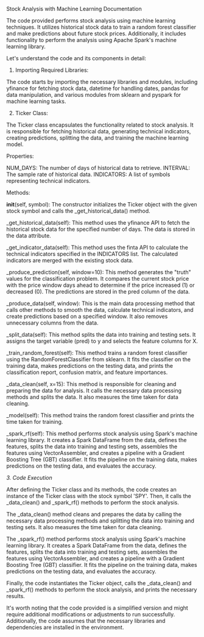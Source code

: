 Stock Analysis with Machine Learning Documentation

The code provided performs stock analysis using machine learning techniques. It utilizes historical stock data to train a random forest classifier and make predictions about future stock prices. Additionally, it includes functionality to perform the analysis using Apache Spark's machine learning library.

Let's understand the code and its components in detail:

1. Importing Required Libraries:

The code starts by importing the necessary libraries and modules, including yfinance for fetching stock data, datetime for handling dates, pandas for data manipulation, and various modules from sklearn and pyspark for machine learning tasks.

2. Ticker Class:

The Ticker class encapsulates the functionality related to stock analysis. It is responsible for fetching historical data, generating technical indicators, creating predictions, splitting the data, and training the machine learning model.

Properties:

   NUM_DAYS: The number of days of historical data to retrieve.
   INTERVAL: The sample rate of historical data.
   INDICATORS: A list of symbols representing technical indicators.
   
   
Methods:

   __init__(self, symbol): The constructor initializes the Ticker object with the given stock symbol and calls the _get_historical_data() method.

   _get_historical_data(self): This method uses the yfinance API to fetch the historical stock data for the specified number of days. The data is stored in the data attribute.

   _get_indicator_data(self): This method uses the finta API to calculate the technical indicators specified in the INDICATORS list. The calculated indicators are merged    with the existing stock data.

   _produce_prediction(self, window=10): This method generates the "truth" values for the classification problem. It compares the current stock price with the price  window days ahead to determine if the price increased (1) or decreased (0). The predictions are stored in the pred column of the data.

_produce_data(self, window): This is the main data processing method that calls other methods to smooth the data, calculate technical indicators, and create predictions based on a specified window. It also removes unnecessary columns from the data.

_split_data(self): This method splits the data into training and testing sets. It assigns the target variable (pred) to y and selects the feature columns for X.

_train_random_forest(self): This method trains a random forest classifier using the RandomForestClassifier from sklearn. It fits the classifier on the training data, makes predictions on the testing data, and prints the classification report, confusion matrix, and feature importances.

_data_clean(self, x=15): This method is responsible for cleaning and preparing the data for analysis. It calls the necessary data processing methods and splits the data. It also measures the time taken for data cleaning.

_model(self): This method trains the random forest classifier and prints the time taken for training.

_spark_rf(self): This method performs stock analysis using Spark's machine learning library. It creates a Spark DataFrame from the data, defines the features, splits the data into training and testing sets, assembles the features using VectorAssembler, and creates a pipeline with a Gradient Boosting Tree (GBT) classifier. It fits the pipeline on the training data, makes predictions on the testing data, and evaluates the accuracy.

*3. Code Execution*

After defining the Ticker class and its methods, the code creates an instance of the Ticker class with the stock symbol 'SPY'. Then, it calls the _data_clean() and _spark_rf() methods to perform the stock analysis.

The _data_clean() method cleans and prepares the data by calling the necessary data processing methods and splitting the data into training and testing sets. It also measures the time taken for data cleaning.

The _spark_rf() method performs stock analysis using Spark's machine learning library. It creates a Spark DataFrame from the data, defines the features, splits the data into training and testing sets, assembles the features using VectorAssembler, and creates a pipeline with a Gradient Boosting Tree (GBT) classifier. It fits the pipeline on the training data, makes predictions on the testing data, and evaluates the accuracy.

Finally, the code instantiates the Ticker object, calls the _data_clean() and _spark_rf() methods to perform the stock analysis, and prints the necessary results.

It's worth noting that the code provided is a simplified version and might require additional modifications or adjustments to run successfully. Additionally, the code assumes that the necessary libraries and dependencies are installed in the environment.
